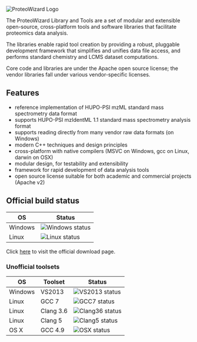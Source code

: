 
![ProteoWizard Logo](http://www.proteowizard.org/img/proteowizard-logo.jpg "ProteoWizard")

The ProteoWizard Library and Tools are a set of modular and extensible open-source, cross-platform tools and software libraries that facilitate proteomics data analysis.

The libraries enable rapid tool creation by providing a robust, pluggable development framework that simplifies and unifies data file access, and performs standard chemistry and LCMS dataset computations.

Core code and libraries are under the Apache open source license; the vendor libraries fall under various vendor-specific licenses.

## Features
* reference implementation of HUPO-PSI mzML standard mass spectrometry data format
* supports HUPO-PSI mzIdentML 1.1 standard mass spectrometry analysis format
* supports reading directly from many vendor raw data formats (on Windows)
* modern C++ techniques and design principles
* cross-platform with native compilers (MSVC on Windows, gcc on Linux, darwin on OSX)
* modular design, for testability and extensibility
* framework for rapid development of data analysis tools
* open source license suitable for both academic and commercial projects (Apache v2)

## Official build status

| OS      | Status |
| ------- | ------ |
| Windows | ![Windows status](https://img.shields.io/teamcity/http/teamcity.labkey.org/s/bt83.svg?label=VS%202013) |
| Linux   | ![Linux status](https://img.shields.io/teamcity/http/teamcity.labkey.org/s/bt17.svg?label=GCC%204.9) |

Click [here](http://proteowizard.sourceforge.net/downloads.shtml) to visit the official download page.

### Unofficial toolsets
| OS      | Toolset   | Status |
| ------- | -------   | ------ |
| Windows | VS2013    | ![VS2013 status](https://img.shields.io/appveyor/ci/chambm/pwiz.svg) |
| Linux   | GCC 7     | ![GCC7 status](https://travis-matrix-badges.herokuapp.com/repos/ProteoWizard/pwiz/branches/master/1) |
| Linux   | Clang 3.6 | ![Clang36 status](https://travis-matrix-badges.herokuapp.com/repos/ProteoWizard/pwiz/branches/master/2) |
| Linux   | Clang 5   | ![Clang5 status](https://travis-matrix-badges.herokuapp.com/repos/ProteoWizard/pwiz/branches/master/3) |
| OS X    | GCC 4.9   | ![OSX status](https://travis-matrix-badges.herokuapp.com/repos/ProteoWizard/pwiz/branches/master/4) |

